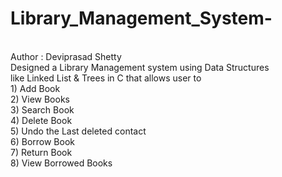 # Library_Management_System-

<br> Author : Deviprasad Shetty 
<br> Designed a Library Management system using Data Structures 
<br> like Linked List & Trees in C that allows user to
<br> 1) Add Book
<br> 2) View Books
<br> 3) Search Book
<br> 4) Delete Book
<br> 5) Undo the Last deleted contact 
<br> 6) Borrow Book
<br> 7) Return Book
<br> 8) View Borrowed Books
